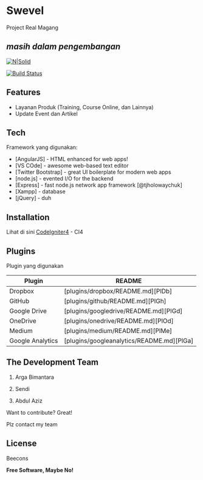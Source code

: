 # Swevel
Project Real Magang
## _masih dalam pengembangan_

[![N|Solid](https://cldup.com/dTxpPi9lDf.thumb.png)](https://nodesource.com/products/nsolid)

[![Build Status](https://travis-ci.org/joemccann/dillinger.svg?branch=master)](https://travis-ci.org/joemccann/dillinger)

## Features

- Layanan Produk (Training, Course Online, dan Lainnya)
- Update Event dan Artikel

## Tech

Framework yang digunakan:

- [AngularJS] - HTML enhanced for web apps!
- [VS COde] - awesome web-based text editor
- [Twitter Bootstrap] - great UI boilerplate for modern web apps
- [node.js] - evented I/O for the backend
- [Express] - fast node.js network app framework [@tjholowaychuk]
- [Xampp] - database
- [jQuery] - duh


## Installation

Lihat di sini
[CodeIgniter4](https://codeigniter.com/user_guide/intro/index.html/) - CI4

## Plugins

Plugin yang digunakan

| Plugin | README |
| ------ | ------ |
| Dropbox | [plugins/dropbox/README.md][PlDb] |
| GitHub | [plugins/github/README.md][PlGh] |
| Google Drive | [plugins/googledrive/README.md][PlGd] |
| OneDrive | [plugins/onedrive/README.md][PlOd] |
| Medium | [plugins/medium/README.md][PlMe] |
| Google Analytics | [plugins/googleanalytics/README.md][PlGa] |

## The Development Team

1. Arga Bimantara

2. Sendi

3. Abdul Aziz

Want to contribute? Great!

Plz contact my team

## License

Beecons

**Free Software, Maybe No!**
